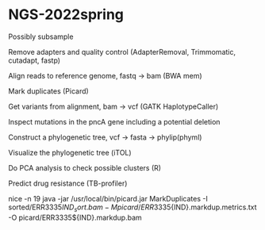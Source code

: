 # NGS-2022spring

Possibly subsample

Remove adapters and quality control (AdapterRemoval, Trimmomatic, cutadapt, fastp)

Align reads to reference genome, fastq → bam (BWA mem)

Mark duplicates (Picard)

Get variants from alignment, bam → vcf (GATK HaplotypeCaller)

Inspect mutations in the pncA gene including a potential deletion

Construct a phylogenetic tree, vcf → fasta → phylip(phyml)

Visualize the phylogenetic tree (iTOL)

Do PCA analysis to check possible clusters (R)

Predict drug resistance (TB-profiler)


nice -n 19 java -jar /usr/local/bin/picard.jar MarkDuplicates -I sorted/ERR3335${IND}_sort.bam -M picard/ERR3335${IND}.markdup.metrics.txt -O picard/ERR3335${IND}.markdup.bam
